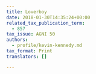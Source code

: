 ```yaml
---
title: Loverboy
date: 2018-01-30T14:35:24+00:00
related_tax_publication_term:
  - 857
tax_issue: AGNI 50
authors:
  - profile/kevin-kennedy.md
tax_format: Print
translators: []

---
```

